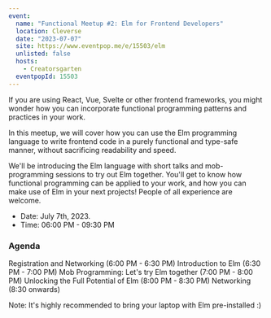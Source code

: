 ```yaml
---
event:
  name: "Functional Meetup #2: Elm for Frontend Developers"
  location: Cleverse
  date: "2023-07-07"
  site: https://www.eventpop.me/e/15503/elm
  unlisted: false
  hosts:
    - Creatorsgarten
  eventpopId: 15503
---
```


If you are using React, Vue, Svelte or other frontend frameworks, you might wonder how you can incorporate functional programming patterns and practices in your work.

In this meetup, we will cover how you can use the Elm programming language to write frontend code in a purely functional and type-safe manner, without sacrificing readability and speed.

We'll be introducing the Elm language with short talks and mob-programming sessions to try out Elm together. You'll get to know how functional programming can be applied to your work, and how you can make use of Elm in your next projects! People of all experience are welcome.

- Date: July 7th, 2023.
- Time: 06:00 PM - 09:30 PM

### Agenda

Registration and Networking (6:00 PM - 6:30 PM)
Introduction to Elm (6:30 PM - 7:00 PM)
Mob Programming: Let's try Elm together (7:00 PM - 8:00 PM)
Unlocking the Full Potential of Elm (8:00 PM - 8:30 PM)
Networking (8:30 onwards)

Note: It's highly recommended to bring your laptop with Elm pre-installed :)